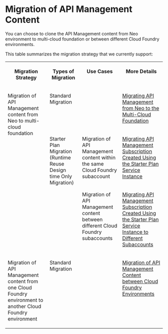 <!-- loiod66b3e54e1254d35b93e06fbc2d76b1e -->

# Migration of API Management Content

You can choose to clone the API Management content from Neo environment to multi-cloud foundation or between different Cloud Foundry environments.

This table summarizes the migration strategy that we currently support:


<table>
<tr>
<th valign="top">

Migration Strategy

</th>
<th valign="top">

Types of Migration

</th>
<th valign="top">

Use Cases

</th>
<th valign="top">

More Details

</th>
</tr>
<tr>
<td valign="top" rowspan="3">

Migration of API Management content from Neo to multi-cloud foundation

</td>
<td valign="top">

Standard Migration

</td>
<td valign="top">



</td>
<td valign="top">

[Migrating API Management from Neo to the Multi-Cloud Foundation](migrating-api-management-from-neo-to-the-multi-cloud-foundation-92f2da1.md) 

</td>
</tr>
<tr>
<td valign="top" rowspan="2">

Starter Plan Migration \(Runtime Reuse Design time Only Migration\)

</td>
<td valign="top">

Migration of API Management content within the same Cloud Foundry subaccount

</td>
<td valign="top">

[Migrating API Management Subscription Created Using the Starter Plan Service Instance](migrating-api-management-subscription-created-using-the-starter-plan-service-instan-9778a36.md) 

</td>
</tr>
<tr>
<td valign="top">

Migration of API Management content between different Cloud Foundry subaccounts

</td>
<td valign="top">

[Migrating API Management Subscription Created Using the Starter Plan Service Instance to Different Subaccounts](migrating-api-management-subscription-created-using-the-starter-plan-service-instan-1f4ed86.md) 

</td>
</tr>
<tr>
<td valign="top">

Migration of API Management content from one Cloud Foundry environment to another Cloud Foundry environment

</td>
<td valign="top">

Standard Migration

</td>
<td valign="top">



</td>
<td valign="top">

[Migration of API Management Content between Cloud Foundry Environments](migration-of-api-management-content-between-cloud-foundry-environments-17f09f3.md) 

</td>
</tr>
</table>

